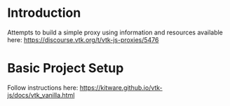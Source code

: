 # Introduction
Attempts to build a simple proxy using information and resources available here:
https://discourse.vtk.org/t/vtk-js-proxies/5476

# Basic Project Setup
Follow instructions here: https://kitware.github.io/vtk-js/docs/vtk_vanilla.html